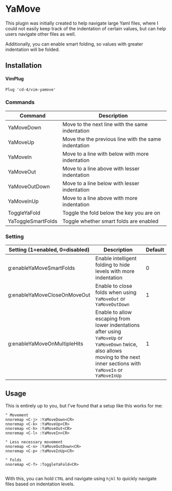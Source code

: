 # YaMove

This plugin was initially created to help navigate large Yaml files, where
I could not easily keep track of the indentation of certain values, but can
help users navigate other files as well.

Additionally, you can enable smart folding, so values with greater indentation
will be folded.

## Installation

#### VimPlug

```
Plug 'cd-4/vim-yamove'
```

### Commands

Command | Description
--- | ---
YaMoveDown | Move to the next line with the same indentation
YaMoveUp | Move the the previous line with the same indentation
YaMoveIn | Move to a line with below with more indentation
YaMoveOut | Move to a line above with lesser indentation
YaMoveOutDown | Move to a line below with lesser indentation
YaMoveInUp | Move to a line above with more indentation
ToggleYaFold | Toggle the fold below the key you are on
YaToggleSmartFolds | Toggle whether smart folds are enabled

### Setting

Setting (1=enabled, 0=disabled) | Description | Default
--- | --- | ---
g:enableYaMoveSmartFolds | Enable intelligent folding to hide levels with more indentation | 0
g:enableYaMoveCloseOnMoveOut | Enable to close folds when using `YaMoveOut` or `YaMoveOutDown` | 1
g:enableYaMoveOnMultipleHits | Enable to allow escaping from lower indentations after using `YaMoveUp` or `YaMoveDown` twice, also allows moving to the next inner sections with `YaMoveIn` or `YaMoveInUp` | 1

## Usage

This is entirely up to you, but I've found that a setup like this works for me:

```
" Movement
nnoremap <C-j> :YaMoveDown<CR>
nnoremap <C-k> :YaMoveUp<CR>
nnoremap <C-h> :YaMoveOut<CR>
nnoremap <C-l> :YaMoveIn<CR>

" Less necessary movement
nnoremap <C-n> :YaMoveOutDown<CR>
nnoremap <C-p> :YaMoveInUp<CR>

" Folds
nnoremap <C-f> :ToggleYaFold<CR>


```

With this, you can hold `CTRL` and navigate using `hjkl` to quickly
navigate files based on indentation levels.

